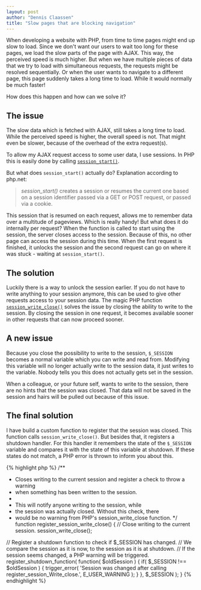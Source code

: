 ```yaml
---
layout: post
author: "Dennis Claassen"
title: "Slow pages that are blocking navigation"
---
```

When developing a website with PHP, from time to time pages might end up slow to load. Since we don't want our users to wait too long for these pages, we load the slow parts of the page with AJAX. This way, the perceived speed is much higher. But when we have multiple pieces of data that we try to load with simultaneous requests, the requests might be resolved sequentially. Or when the user wants to navigate to a different page, this page suddenly takes a long time to load. While it would normally be much faster!

How does this happen and how can we solve it?

## The issue

The slow data which is fetched with AJAX, still takes a long time to load. While the perceived speed is higher, the overall speed is not. That might even be slower, because of the overhead of the extra request(s).

To allow my AJAX request access to some user data, I use sessions. In PHP this is easily done by calling [`session_start()`](http://php.net/session_start).

But what does `session_start()` actually do? Explanation according to php.net:

> *session_start()* creates a session or resumes the current one based on a session identifier passed via a GET or POST request, or passed via a cookie.

This session that is resumed on each request, allows me to remember data over a multitude of pageviews. Which is really handy! But what does it do internally per request? When the function is called to start using the session, the server closes access to the session. Because of this, no other page can access the session during this time. When the first request is finished, it unlocks the session and the second request can go on where it was stuck - waiting at `session_start()`.

## The solution

Luckily there is a way to unlock the session earlier. If you do not have to write anything to your session anymore, this can be used to give other requests access to your session data. The magic PHP function [`session_write_close()`](https://www.php.net/session_write_close) solves the issue by closing the ability to write to the session. By closing the session in one request, it becomes available sooner in other requests that can now proceed sooner.

## A new issue

Because you close the possibility to write to the session, `$_SESSION` becomes a normal variable which you can write and read from. Modifying this variable will no longer actually write to the session data, it just writes to the variable. Nobody tells you this does not actually gets set in the session.

When a colleague, or your future self,  wants to write to the session, there are no hints that the session was closed. That data will not be saved in the session and hairs will be pulled out because of this issue.

## The final solution

I have build a custom function to register that the session was closed. This function calls `session_write_close()`. But besides that, it registers a shutdown handler. For this handler it remembers the state of the `$_SESSION` variable and compares it with the state of this variable at shutdown. If these states do not match, a PHP error is thrown to inform you about this.

{% highlight php %}
/**
 * Closes writing to the current session and register a check to throw a warning
 * when something has been written to the session.
 *
 * This will notify anyone writing to the session, while
 * the session was actually closed. Without this check, there
 * would be no warning from PHP's session_write_close function.
 */
function register_session_write_close()
{
  // Close writing to the current session.
  session_write_close();

  // Register a shutdown function to check if $_SESSION has changed.
  // We compare the session as it is now, to the session as it is at shutdown.
  // If the session seems changed, a PHP warning will be triggered.
  register_shutdown_function( function( $oldSession )
  {
    if( $_SESSION !== $oldSession )
    {
      trigger_error( 'Session was changed after calling register_session_Write_close.', E_USER_WARNING );
    }
  }, $_SESSION );
}
{% endhighlight %}
